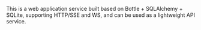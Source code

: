 This is a web application service built based on Bottle + SQLAlchemy + SQLite, supporting HTTP/SSE and WS, and can be used as a lightweight API service.
